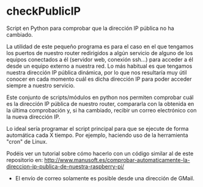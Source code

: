 # checkPublicIP
Script en Python para comprobar que la dirección IP pública no ha cambiado.

La utilidad de este pequeño programa es para el caso en el que tengamos los puertos de nuestro router redirigidos a algún servicio de alguno de los equipos conectados a él (servidor web, conexión ssh...) para acceder a él desde un equipo externo a nuestra red. Lo más habitual es que tengamos nuestra dirección IP pública dinámica, por lo que nos resultaría muy útil conocer en cada momento cuál es dicha dirección IP para poder acceder siempre a nuestro servicio.

Este conjunto de scripts/módulos en python nos permiten comprobar cuál es la dirección IP pública de nuestro router, compararla con la obtenida en la última comprobación y, si ha cambiado, recibir un correo electrónico con la nueva dirección IP.

Lo ideal sería programar el script principal para que se ejecute de forma automática cada X tiempo. Por ejemplo, haciendo uso de la herramienta "cron" de Linux.

Podéis ver un tutorial sobre cómo hacerlo con un código similar al de este repositorio en: http://www.manusoft.es/comprobar-automaticamente-la-direccion-ip-publica-de-nuestra-raspberry-pi/


* El envío de correo solamente es posible desde una dirección de GMail.
